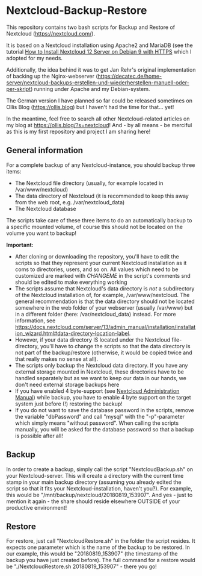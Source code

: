 # Nextcloud-Backup-Restore

This repository contains two bash scripts for Backup and Restore of Nextcloud (https://nextcloud.com/).

It is based on a Nextcloud installation using Apache2 and MariaDB (see the tutorial [How to Install Nextcloud 12 Server on Debian 9 with HTTPS](https://techwombat.com/install-nextcloud-12-server-debian-9-https) which I adopted for my needs.

Additionally, the idea behind it was to get Jan Rehr's original implementation of backing up the Nginx-webserver (https://decatec.de/home-server/nextcloud-backups-erstellen-und-wiederherstellen-manuell-oder-per-skript) running under Apache and my Debian-system.

The German version I have planned so far could be released sometimes on Ollis Blog (https://ollis.blog) but I haven't had the time for that... yet!

In the meantime, feel free to search all other Nextcloud-related articles on my blog at https://ollis.blog/?s=nextcloud! And - by all means - be merciful as this is my first repository and project I am sharing here!

## General information

For a complete backup of any Nextcloud-instance, you should backup three items:

- The Nextcloud file directory (usually, for example located in /var/www/nextcloud)
- The data directory of Nextcloud (it is recommended to keep this away from the web root, e.g. /var/nextcloud_data)
- The Nextcloud database

The scripts take care of these three items to do an automatically backup to a specific mounted volume, of course this should not be located on the volume you want to backup!

**Important:**

- After cloning or downloading the repository, you'll have to edit the scripts so that they represent your current Nextcloud installation as it coms to directories, users, and so on. All values which need to be customized are marked with *CHANGEME* in the script's comments snd should be edited to make everything working
- The scripts assume that Nextcloud's data directory is *not* a subdirectory of the Nextcloud installation of, for example, /var/www/nextcloud. The general recommendation is that the data directory should not be located somewhere in the web folder of your webserver (usually /var/www) but in a different folder (here: /var/nextcloud_data) instead. For more information, see https://docs.nextcloud.com/server/13/admin_manual/installation/installation_wizard.html#data-directory-location-label.
- However, if your data directory IS located under the Nextcloud file-directory, you'll have to change the scripts so that the data directory is not part of the backup/restore (otherwise, it would be copied twice and that really makes no sense at all).
- The scripts only backup the Nextcloud data directory. If you have any external storage mounted in Nextcloud, these directories have to be handled separately but as we want to keep our data in our hands, we don't need external storage backups here
- If you have enabled 4 byte-support (see [Nextcloud Administration Manual](https://docs.nextcloud.com/server/13/admin_manual/configuration_database/mysql_4byte_support.html)) while backup, you have to enable 4 byte support on the target system just before (!) restoring the backup!
- If you do not want to save the database password in the scripts, remove the variable "dbPassword" and call "mysql" with the "-p"-parameter which simply means "without password". When calling the scripts manually, you will be asked for the database password so that a backup is possible after all!

## Backup

In order to create a backup, simply call the script "NextcloudBackup.sh" on your Nextcloud-server. This will create a directory with the current time stamp in your main backup directory (assuming you already edited the script so that it fits your Nextcloud-installation, haven't you?). For example, this would be "/mnt/backup/nextcloud/20180819_153907". And yes - just to mention it again - the share should reside elsewhere OUTSIDE of your productive environment!

## Restore

For restore, just call "NextcloudRestore.sh" in the folder the script resides. It expects one parameter which is the name of the backup to be restored. In our example, this would be "20180819_153907" (the timestamp of the backup you have just created before). The full command for a restore would be "./NextcloudRestore.sh 20180819_153907" - there you go!
